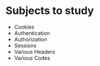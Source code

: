 # Subjects to study

- Cookies
- Authentication
- Authorization
- Sessions
- Various Headers
- Various Codes